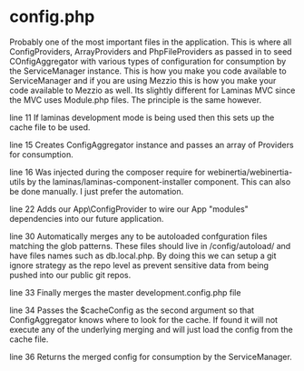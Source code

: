 # config.php

Probably one of the most important files in the application. This is where all ConfigProviders, ArrayProviders
and PhpFileProviders as passed in to seed COnfigAggregator with various types of configuration for consumption
by the ServiceManager instance. This is how you make you code available to ServiceManager and if you are using
Mezzio this is how you make your code available to Mezzio as well. Its slightly different for Laminas MVC since
the MVC uses Module.php files. The principle is the same however.

line 11
If laminas development mode is being used then this sets up the cache file to be used.

line 15
Creates ConfigAggregator instance and passes an array of Providers for consumption.

line 16
Was injected during the composer require for webinertia/webinertia-utils by the laminas/laminas-component-installer component.
This can also be done manually. I just prefer the automation.

line 22
Adds our App\ConfigProvider to wire our App "modules" dependencies into our future application.

line 30
Automatically merges any to be autoloaded confguration files matching the glob patterns.
These files should live in /config/autoload/ and have files names such as db.local.php. By doing this
we can setup a git ignore strategy as the repo level as prevent sensitive data from being pushed into
our public git repos.

line 33
Finally merges the master development.config.php file

line 34
Passes the $cacheConfig as the second argument so that ConfigAggregator knows where to look for the cache.
If found it will not execute any of the underlying merging and will just load the config from the cache file.

line 36
Returns the merged config for consumption by the ServiceManager.
